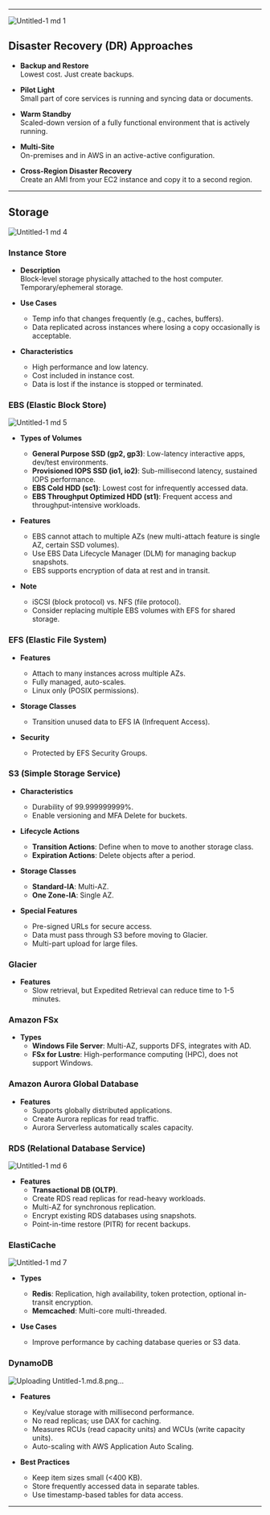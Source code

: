  
---
![Untitled-1 md 1](https://github.com/user-attachments/assets/b41125ae-f487-48ac-9b7e-dbc2295035c6)

## Disaster Recovery (DR) Approaches

- **Backup and Restore**  
  Lowest cost. Just create backups.

- **Pilot Light**  
  Small part of core services is running and syncing data or documents.

- **Warm Standby**  
  Scaled-down version of a fully functional environment that is actively running.

- **Multi-Site**  
  On-premises and in AWS in an active-active configuration.

- **Cross-Region Disaster Recovery**  
  Create an AMI from your EC2 instance and copy it to a second region.

---

## Storage
![Untitled-1 md 4](https://github.com/user-attachments/assets/6ed71ff5-da90-4455-8283-3e154564ed71)

### Instance Store

- **Description**  
  Block-level storage physically attached to the host computer. Temporary/ephemeral storage.

- **Use Cases**  
  - Temp info that changes frequently (e.g., caches, buffers).
  - Data replicated across instances where losing a copy occasionally is acceptable.

- **Characteristics**  
  - High performance and low latency.
  - Cost included in instance cost.
  - Data is lost if the instance is stopped or terminated.

### EBS (Elastic Block Store)
![Untitled-1 md 5](https://github.com/user-attachments/assets/2f09ea1c-ff13-47bf-9c0b-2ac2aa4d8a6c)

- **Types of Volumes**  
  - **General Purpose SSD (gp2, gp3)**: Low-latency interactive apps, dev/test environments.
  - **Provisioned IOPS SSD (io1, io2)**: Sub-millisecond latency, sustained IOPS performance.
  - **EBS Cold HDD (sc1)**: Lowest cost for infrequently accessed data.
  - **EBS Throughput Optimized HDD (st1)**: Frequent access and throughput-intensive workloads.

- **Features**  
  - EBS cannot attach to multiple AZs (new multi-attach feature is single AZ, certain SSD volumes).
  - Use EBS Data Lifecycle Manager (DLM) for managing backup snapshots.
  - EBS supports encryption of data at rest and in transit.

- **Note**  
  - iSCSI (block protocol) vs. NFS (file protocol).
  - Consider replacing multiple EBS volumes with EFS for shared storage.

### EFS (Elastic File System)

- **Features**  
  - Attach to many instances across multiple AZs.
  - Fully managed, auto-scales.
  - Linux only (POSIX permissions).

- **Storage Classes**  
  - Transition unused data to EFS IA (Infrequent Access).

- **Security**  
  - Protected by EFS Security Groups.

### S3 (Simple Storage Service)

- **Characteristics**  
  - Durability of 99.999999999%.
  - Enable versioning and MFA Delete for buckets.

- **Lifecycle Actions**  
  - **Transition Actions**: Define when to move to another storage class.
  - **Expiration Actions**: Delete objects after a period.

- **Storage Classes**  
  - **Standard-IA**: Multi-AZ.
  - **One Zone-IA**: Single AZ.

- **Special Features**  
  - Pre-signed URLs for secure access.
  - Data must pass through S3 before moving to Glacier.
  - Multi-part upload for large files.

### Glacier

- **Features**  
  - Slow retrieval, but Expedited Retrieval can reduce time to 1-5 minutes.

### Amazon FSx

- **Types**  
  - **Windows File Server**: Multi-AZ, supports DFS, integrates with AD.
  - **FSx for Lustre**: High-performance computing (HPC), does not support Windows.

### Amazon Aurora Global Database

- **Features**  
  - Supports globally distributed applications.
  - Create Aurora replicas for read traffic.
  - Aurora Serverless automatically scales capacity.

### RDS (Relational Database Service)
![Untitled-1 md 6](https://github.com/user-attachments/assets/aaeb6d4a-adcc-495e-a61f-6b9c1d08dcf6)

- **Features**  
  - **Transactional DB (OLTP)**.
  - Create RDS read replicas for read-heavy workloads.
  - Multi-AZ for synchronous replication.
  - Encrypt existing RDS databases using snapshots.
  - Point-in-time restore (PITR) for recent backups.

### ElastiCache
![Untitled-1 md 7](https://github.com/user-attachments/assets/98e54a1a-bc80-4567-847f-1cfd36010838)

- **Types**  
  - **Redis**: Replication, high availability, token protection, optional in-transit encryption.
  - **Memcached**: Multi-core multi-threaded.

- **Use Cases**  
  - Improve performance by caching database queries or S3 data.

### DynamoDB
![Uploading Untitled-1.md.8.png…]()

- **Features**  
  - Key/value storage with millisecond performance.
  - No read replicas; use DAX for caching.
  - Measures RCUs (read capacity units) and WCUs (write capacity units).
  - Auto-scaling with AWS Application Auto Scaling.

- **Best Practices**  
  - Keep item sizes small (<400 KB).
  - Store frequently accessed data in separate tables.
  - Use timestamp-based tables for data access.

---

 
